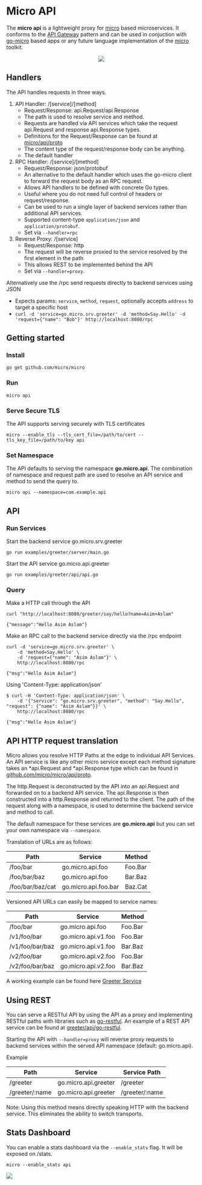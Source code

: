 # Micro API

The **micro api** is a lightweight proxy for [micro](https://github.com/micro/micro) based microservices. It conforms to the [API Gateway](http://microservices.io/patterns/apigateway.html) pattern and can be used in conjuction with [go-micro](https://github.com/micro/go-micro) based apps or any future language implementation of the [micro](https://github.com/micro/micro) toolkit.

<p align="center">
  <img src="https://raw.githubusercontent.com/micro/micro/master/doc/images/api.png" />
</p>


## Handlers

The API handles requests in three ways.

1. API Handler: /[service]/[method]
	- Request/Response: api.Request/api.Response
	- The path is used to resolve service and method.
	- Requests are handled via API services which take the request api.Request and response api.Response types. 
	- Definitions for the Request/Response can be found at [micro/api/proto](https://github.com/micro/micro/tree/master/api/proto)
	- The content type of the request/response body can be anything.
	- The default handler
2. RPC Handler: /[service]/[method]
	- Request/Response: json/protobuf
	- An alternative to the default handler which uses the go-micro client to forward the request body as an RPC request.
	- Allows API handlers to be defined with concrete Go types.
	- Useful where you do not need full control of headers or request/response.
	- Can be used to run a single layer of backend services rather than additional API services.
	- Supported content-type `application/json` and `application/protobuf`.
	- Set via `--handler=rpc`
3. Reverse Proxy: /[service]
	- Request/Response: http
	- The request will be reverse proxied to the service resolved by the first element in the path
	- This allows REST to be implemented behind the API
	- Set via `--handler=proxy`.


Alternatively use the /rpc send requests directly to backend services using JSON 
- Expects params: `service`, `method`, `request`, optionally accepts `address` to target a specific host
- ```curl -d 'service=go.micro.srv.greeter' -d 'method=Say.Hello' -d 'request={"name": "Bob"}' http://localhost:8080/rpc```

## Getting started

### Install

```shell
go get github.com/micro/micro
```

### Run

```shell
micro api
```

### Serve Secure TLS

The API supports serving securely with TLS certificates

```shell
micro --enable_tls --tls_cert_file=/path/to/cert --tls_key_file=/path/to/key api
```

### Set Namespace

The API defaults to serving the namespace **go.micro.api**. The combination of namespace and request path 
are used to resolve an API service and method to send the query to.

```shell
micro api --namespace=com.example.api
```

## API

### Run Services

Start the backend service go.micro.srv.greeter

```shell
go run examples/greeter/server/main.go 
```

Start the API service go.micro.api.greeter

```shell
go run examples/greeter/api/api.go
```

### Query

Make a HTTP call through the API

```shell
curl "http://localhost:8080/greeter/say/hello?name=Asim+Aslam"

{"message":"Hello Asim Aslam"}
```

Make an RPC call to the backend service directly via the /rpc endpoint

```shell
curl -d 'service=go.micro.srv.greeter' \
	-d 'method=Say.Hello' \
	-d 'request={"name": "Asim Aslam"}' \
	http://localhost:8080/rpc

{"msg":"Hello Asim Aslam"}
```

Using 'Content-Type: application/json'

```shell
$ curl -H 'Content-Type: application/json' \
	-d '{"service": "go.micro.srv.greeter", "method": "Say.Hello", "request": {"name": "Asim Aslam"}}' \
	http://localhost:8080/rpc

{"msg":"Hello Asim Aslam"}
```

## API HTTP request translation

Micro allows you resolve HTTP Paths at the edge to individual API Services. An API service is like any other 
micro service except each method signature takes an *api.Request and *api.Response type which can be found in 
[github.com/micro/micro/api/proto](https://github.com/micro/micro/tree/master/api/proto).

The http.Request is deconstructed by the API into an api.Request and forwarded on to a backend API service. 
The api.Response is then constructed into a http.Response and returned to the client. The path of the request 
along with a namespace, is used to determine the backend service and method to call.

The default namespace for these services are **go.micro.api** but you can set your own namespace via `--namespace`.

Translation of URLs are as follows:

Path	|	Service	|	Method
----	|	----	|	----
/foo/bar	|	go.micro.api.foo	|	Foo.Bar
/foo/bar/baz	|	go.micro.api.foo	|	Bar.Baz
/foo/bar/baz/cat	|	go.micro.api.foo.bar	|	Baz.Cat

Versioned API URLs can easily be mapped to service names:

Path	|	Service	|	Method
----	|	----	|	----
/foo/bar	|	go.micro.api.foo	|	Foo.Bar
/v1/foo/bar	|	go.micro.api.v1.foo	|	Foo.Bar
/v1/foo/bar/baz	|	go.micro.api.v1.foo	|	Bar.Baz
/v2/foo/bar	|	go.micro.api.v2.foo	|	Foo.Bar
/v2/foo/bar/baz	|	go.micro.api.v2.foo	|	Bar.Baz

A working example can be found here [Greeter Service](https://github.com/micro/micro/tree/master/examples/greeter)

## Using REST

You can serve a RESTful API by using the API as a proxy and implementing RESTful paths with libraries such as [go-restful](https://github.com/emicklei/go-restful). 
An example of a REST API service can be found at [greeter/api/go-restful](https://github.com/micro/micro/tree/master/examples/greeter/api/go-restful).

Starting the API with `--handler=proxy` will reverse proxy requests to backend services within the served API namespace (default: go.micro.api). 

Example

Path	|	Service	|	Service Path
---	|	---	|	---
/greeter	|	go.micro.api.greeter	|	/greeter
/greeter/:name	|	go.micro.api.greeter	|	/greeter/:name


Note: Using this method means directly speaking HTTP with the backend service. This eliminates the ability to switch transports.

## Stats Dashboard

You can enable a stats dashboard via the `--enable_stats` flag. It will be exposed on /stats.

```shell
micro --enable_stats api
```

<img src="https://raw.githubusercontent.com/micro/micro/master/doc/images/stats.png">




